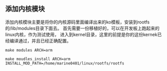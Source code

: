 ## 添加内核模块

添加内核模块主要是将你的内核源码里面编译出来的ko模板，安装到rootfs的/lib/modules目录下面去。
首先需要一份移植好的，可以在开发板上跑起来的linux内核，作为测试使用，
进入到kernel目录，这里的前提是你的这份kernek已经编译通过，并且已经正确配置。



`make modules ARCH=arm`

`make moudles_install ARCH=arm INSTALL_MOD_PATH=/home/marine0401/linux/rootfs/rootfs`

